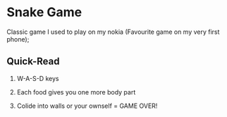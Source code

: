 # Snake Game
Classic game I used to play on my nokia (Favourite game on my very first phone);

## Quick-Read
1. W-A-S-D keys

2. Each food gives you one more body part

3. Colide into walls or your ownself = GAME OVER!